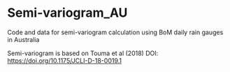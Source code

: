 # Semi-variogram_AU
Code and data for semi-variogram calculation using BoM daily rain gauges in Australia

Semi-variogram is based on Touma et al (2018) DOI: https://doi.org/10.1175/JCLI-D-18-0019.1
